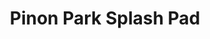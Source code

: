 ---
title: "Pinon Park Splash Pad"
description: "The Pinon Park Splash Pad in White Rock is a vibrant community space designed to bring families together during the warm months. Completed in collaboration with Los Alamos County and local artist Abby Feldman, this project was part of a larger Recreation Capital Outlay initiative. Los Alamos Landscaping & More proudly constructed the splash pad, which features a flow-through water system that minimizes maintenance costs while maximizing fun. Located near the Youth Activity Center and White Rock Library, the splash pad offers a safe, refreshing space for children to play while parents relax in shaded areas."
image: "/images/uploads/splash_main-img.webp"
mainAlt: "A young child standing under a cascading water feature at the splash pad."
imageTwo: "/images/uploads/splash_imgTwo.webp"
altTwo: "Wide view of the Pinon Park Splash Pad with colorful flooring and multiple water jets."
creditTwo: ""
about: "At Los Alamos Landscaping & More, we take pride in creating spaces that bring people together and enhance the community. The Pinon Park Splash Pad is a perfect example of this commitment, blending thoughtful design with sustainable practices. Working closely with Los Alamos County, local artist Abby Feldman, and community stakeholders, we constructed a vibrant, family-friendly space that’s both fun and functional. From the innovative flow-through water system to the shaded seating areas, every detail was designed to provide a safe, enjoyable experience for families while reflecting the unique character of White Rock."
articleLink: "https://losalamosreporter.com/2021/06/11/white-rock-pinon-splash-pad-now-open-to-the-public/"
gallery:
  - image: "/images/uploads/splash_img-1.webp"
    alt: "Large tipping bucket at the splash pad, surrounded by fountains and play features."
    credit: ""
  - image: "/images/uploads/splash_img-2.webp"
    alt: Newly planted trees and landscaping in progress at Pinon Park Splash Pad."
    credit: ""
  - image: "/images/uploads/splash_img-3.webp"
    alt: "Construction worker smoothing concrete surface for the splash pad foundation."
    credit: ""
  - image: "/images/uploads/splash_img-4.webp"
    alt: "Completed splash pad area with colorful play equipment and shade structures."
    credit: ""
  - image: "/images/uploads/splash_img-5.webp"
    alt: "Pinon Park Splash Pad with water features spraying in multiple directions."
    credit: ""
  - image: "/images/uploads/splash_img-6.webp"
    alt: "Child playing under a large water bucket at Pinon Park Splash Pad."
    credit: ""
---